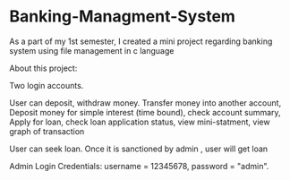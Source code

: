# Banking-Managment-System
As a part of my 1st semester, I created a mini project regarding banking system using file management in c language

About this project:

  Two login accounts.
  
  User can deposit, withdraw money. Transfer money into another account, Deposit money for simple interest (time bound), check account summary, Apply for loan, check loan application status, view mini-statment, view graph of transaction
  
  User can seek loan. Once it is sanctioned by admin , user will get loan
  
  Admin Login Credentials: username = 12345678, password = "admin".
